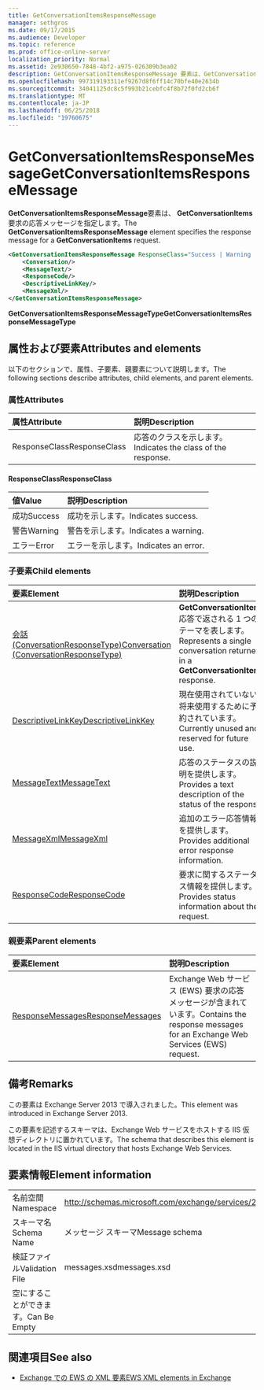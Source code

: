 ```yaml
---
title: GetConversationItemsResponseMessage
manager: sethgros
ms.date: 09/17/2015
ms.audience: Developer
ms.topic: reference
ms.prod: office-online-server
localization_priority: Normal
ms.assetid: 2e930650-7848-4bf2-a975-026309b3ea02
description: GetConversationItemsResponseMessage 要素は、GetConversationItems 要求の応答メッセージを指定します。
ms.openlocfilehash: 997319193311ef9267d8f6ff14c70bfe40e2634b
ms.sourcegitcommit: 34041125dc8c5f993b21cebfc4f8b72f0fd2cb6f
ms.translationtype: MT
ms.contentlocale: ja-JP
ms.lasthandoff: 06/25/2018
ms.locfileid: "19760675"
---
```

# <a name="getconversationitemsresponsemessage"></a><span data-ttu-id="83ed0-103">GetConversationItemsResponseMessage</span><span class="sxs-lookup"><span data-stu-id="83ed0-103">GetConversationItemsResponseMessage</span></span>

<span data-ttu-id="83ed0-104">**GetConversationItemsResponseMessage**要素は、 **GetConversationItems**要求の応答メッセージを指定します。</span><span class="sxs-lookup"><span data-stu-id="83ed0-104">The **GetConversationItemsResponseMessage** element specifies the response message for a **GetConversationItems** request.</span></span> 
  
```XML
<GetConversationItemsResponseMessage ResponseClass="Success | Warning | Error">
    <Conversation/>
    <MessageText/>
    <ResponseCode/>
    <DescriptiveLinkKey/>
    <MessageXml/>
</GetConversationItemsResponseMessage>
```

 <span data-ttu-id="83ed0-105">**GetConversationItemsResponseMessageType**</span><span class="sxs-lookup"><span data-stu-id="83ed0-105">**GetConversationItemsResponseMessageType**</span></span>
## <a name="attributes-and-elements"></a><span data-ttu-id="83ed0-106">属性および要素</span><span class="sxs-lookup"><span data-stu-id="83ed0-106">Attributes and elements</span></span>

<span data-ttu-id="83ed0-107">以下のセクションで、属性、子要素、親要素について説明します。</span><span class="sxs-lookup"><span data-stu-id="83ed0-107">The following sections describe attributes, child elements, and parent elements.</span></span>
  
### <a name="attributes"></a><span data-ttu-id="83ed0-108">属性</span><span class="sxs-lookup"><span data-stu-id="83ed0-108">Attributes</span></span>

|<span data-ttu-id="83ed0-109">**属性**</span><span class="sxs-lookup"><span data-stu-id="83ed0-109">**Attribute**</span></span>|<span data-ttu-id="83ed0-110">**説明**</span><span class="sxs-lookup"><span data-stu-id="83ed0-110">**Description**</span></span>|
|:-----|:-----|
|<span data-ttu-id="83ed0-111">ResponseClass</span><span class="sxs-lookup"><span data-stu-id="83ed0-111">ResponseClass</span></span>  <br/> |<span data-ttu-id="83ed0-112">応答のクラスを示します。</span><span class="sxs-lookup"><span data-stu-id="83ed0-112">Indicates the class of the response.</span></span>  <br/> |
   
#### <a name="responseclass"></a><span data-ttu-id="83ed0-113">ResponseClass</span><span class="sxs-lookup"><span data-stu-id="83ed0-113">ResponseClass</span></span>

|<span data-ttu-id="83ed0-114">**値**</span><span class="sxs-lookup"><span data-stu-id="83ed0-114">**Value**</span></span>|<span data-ttu-id="83ed0-115">**説明**</span><span class="sxs-lookup"><span data-stu-id="83ed0-115">**Description**</span></span>|
|:-----|:-----|
|<span data-ttu-id="83ed0-116">成功</span><span class="sxs-lookup"><span data-stu-id="83ed0-116">Success</span></span>  <br/> |<span data-ttu-id="83ed0-117">成功を示します。</span><span class="sxs-lookup"><span data-stu-id="83ed0-117">Indicates success.</span></span>  <br/> |
|<span data-ttu-id="83ed0-118">警告</span><span class="sxs-lookup"><span data-stu-id="83ed0-118">Warning</span></span>  <br/> |<span data-ttu-id="83ed0-119">警告を示します。</span><span class="sxs-lookup"><span data-stu-id="83ed0-119">Indicates a warning.</span></span>  <br/> |
|<span data-ttu-id="83ed0-120">エラー</span><span class="sxs-lookup"><span data-stu-id="83ed0-120">Error</span></span>  <br/> |<span data-ttu-id="83ed0-121">エラーを示します。</span><span class="sxs-lookup"><span data-stu-id="83ed0-121">Indicates an error.</span></span>  <br/> |
   
### <a name="child-elements"></a><span data-ttu-id="83ed0-122">子要素</span><span class="sxs-lookup"><span data-stu-id="83ed0-122">Child elements</span></span>

|<span data-ttu-id="83ed0-123">**要素**</span><span class="sxs-lookup"><span data-stu-id="83ed0-123">**Element**</span></span>|<span data-ttu-id="83ed0-124">**説明**</span><span class="sxs-lookup"><span data-stu-id="83ed0-124">**Description**</span></span>|
|:-----|:-----|
|[<span data-ttu-id="83ed0-125">会話 (ConversationResponseType)</span><span class="sxs-lookup"><span data-stu-id="83ed0-125">Conversation (ConversationResponseType)</span></span>](conversation-conversationresponsetype.md) <br/> |<span data-ttu-id="83ed0-126">**GetConversationItems**応答で返される 1 つのテーマを表します。</span><span class="sxs-lookup"><span data-stu-id="83ed0-126">Represents a single conversation returned in a **GetConversationItems** response.</span></span>  <br/> |
|[<span data-ttu-id="83ed0-127">DescriptiveLinkKey</span><span class="sxs-lookup"><span data-stu-id="83ed0-127">DescriptiveLinkKey</span></span>](descriptivelinkkey.md) <br/> |<span data-ttu-id="83ed0-128">現在使用されていない、将来使用するために予約されています。</span><span class="sxs-lookup"><span data-stu-id="83ed0-128">Currently unused and reserved for future use.</span></span>  <br/> |
|[<span data-ttu-id="83ed0-129">MessageText</span><span class="sxs-lookup"><span data-stu-id="83ed0-129">MessageText</span></span>](messagetext.md) <br/> |<span data-ttu-id="83ed0-130">応答のステータスの説明を提供します。</span><span class="sxs-lookup"><span data-stu-id="83ed0-130">Provides a text description of the status of the response.</span></span>  <br/> |
|[<span data-ttu-id="83ed0-131">MessageXml</span><span class="sxs-lookup"><span data-stu-id="83ed0-131">MessageXml</span></span>](messagexml.md) <br/> |<span data-ttu-id="83ed0-132">追加のエラー応答情報を提供します。</span><span class="sxs-lookup"><span data-stu-id="83ed0-132">Provides additional error response information.</span></span>  <br/> |
|[<span data-ttu-id="83ed0-133">ResponseCode</span><span class="sxs-lookup"><span data-stu-id="83ed0-133">ResponseCode</span></span>](responsecode.md) <br/> |<span data-ttu-id="83ed0-134">要求に関するステータス情報を提供します。</span><span class="sxs-lookup"><span data-stu-id="83ed0-134">Provides status information about the request.</span></span>  <br/> |
   
### <a name="parent-elements"></a><span data-ttu-id="83ed0-135">親要素</span><span class="sxs-lookup"><span data-stu-id="83ed0-135">Parent elements</span></span>

|<span data-ttu-id="83ed0-136">**要素**</span><span class="sxs-lookup"><span data-stu-id="83ed0-136">**Element**</span></span>|<span data-ttu-id="83ed0-137">**説明**</span><span class="sxs-lookup"><span data-stu-id="83ed0-137">**Description**</span></span>|
|:-----|:-----|
|[<span data-ttu-id="83ed0-138">ResponseMessages</span><span class="sxs-lookup"><span data-stu-id="83ed0-138">ResponseMessages</span></span>](responsemessages.md) <br/> |<span data-ttu-id="83ed0-139">Exchange Web サービス (EWS) 要求の応答メッセージが含まれています。</span><span class="sxs-lookup"><span data-stu-id="83ed0-139">Contains the response messages for an Exchange Web Services (EWS) request.</span></span>  <br/> |
   
## <a name="remarks"></a><span data-ttu-id="83ed0-140">備考</span><span class="sxs-lookup"><span data-stu-id="83ed0-140">Remarks</span></span>

<span data-ttu-id="83ed0-141">この要素は Exchange Server 2013 で導入されました。</span><span class="sxs-lookup"><span data-stu-id="83ed0-141">This element was introduced in Exchange Server 2013.</span></span>
  
<span data-ttu-id="83ed0-142">この要素を記述するスキーマは、Exchange Web サービスをホストする IIS 仮想ディレクトリに置かれています。</span><span class="sxs-lookup"><span data-stu-id="83ed0-142">The schema that describes this element is located in the IIS virtual directory that hosts Exchange Web Services.</span></span>
  
## <a name="element-information"></a><span data-ttu-id="83ed0-143">要素情報</span><span class="sxs-lookup"><span data-stu-id="83ed0-143">Element information</span></span>

|||
|:-----|:-----|
|<span data-ttu-id="83ed0-144">名前空間</span><span class="sxs-lookup"><span data-stu-id="83ed0-144">Namespace</span></span>  <br/> |http://schemas.microsoft.com/exchange/services/2006/messages  <br/> |
|<span data-ttu-id="83ed0-145">スキーマ名</span><span class="sxs-lookup"><span data-stu-id="83ed0-145">Schema Name</span></span>  <br/> |<span data-ttu-id="83ed0-146">メッセージ スキーマ</span><span class="sxs-lookup"><span data-stu-id="83ed0-146">Message schema</span></span>  <br/> |
|<span data-ttu-id="83ed0-147">検証ファイル</span><span class="sxs-lookup"><span data-stu-id="83ed0-147">Validation File</span></span>  <br/> |<span data-ttu-id="83ed0-148">messages.xsd</span><span class="sxs-lookup"><span data-stu-id="83ed0-148">messages.xsd</span></span>  <br/> |
|<span data-ttu-id="83ed0-149">空にすることができます。</span><span class="sxs-lookup"><span data-stu-id="83ed0-149">Can Be Empty</span></span>  <br/> ||
   
## <a name="see-also"></a><span data-ttu-id="83ed0-150">関連項目</span><span class="sxs-lookup"><span data-stu-id="83ed0-150">See also</span></span>



- [<span data-ttu-id="83ed0-151">Exchange での EWS の XML 要素</span><span class="sxs-lookup"><span data-stu-id="83ed0-151">EWS XML elements in Exchange</span></span>](ews-xml-elements-in-exchange.md)

